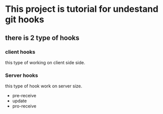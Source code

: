 # This project is tutorial for undestand git hooks 

## there is 2 type of hooks 
### client hooks 
this type of working on client side side.
### Server hooks 
this type of hook work on server size. 

* pre-receive 
* update 
* pro-receive 
